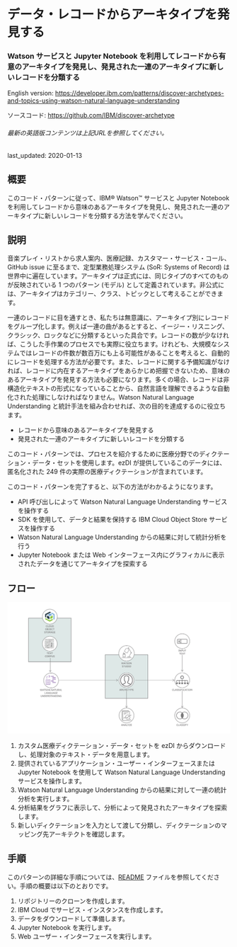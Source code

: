 # データ・レコードからアーキタイプを発見する

### Watson サービスと Jupyter Notebook を利用してレコードから有意のアーキタイプを発見し、発見された一連のアーキタイプに新しいレコードを分類する

English version: https://developer.ibm.com/patterns/discover-archetypes-and-topics-using-watson-natural-language-understanding
  
ソースコード: https://github.com/IBM/discover-archetype

###### 最新の英語版コンテンツは上記URLを参照してください。
last_updated: 2020-01-13

 
## 概要

このコード・パターンに従って、IBM&reg; Watson&trade; サービスと Jupyter Notebook を利用してレコードから意味のあるアーキタイプを発見し、発見された一連のアーキタイプに新しいレコードを分類する方法を学んでください。

## 説明

音楽プレイ・リストから求人案内、医療記録、カスタマー・サービス・コール、GitHub issue に至るまで、定型業務処理システム (SoR: Systems of Record) は世界中に遍在しています。アーキタイプは正式には、同じタイプのすべてのものが反映されている 1 つのパターン (モデル) として定義されています。非公式には、アーキタイプはカテゴリー、クラス、トピックとして考えることができます。

一連のレコードに目を通すとき、私たちは無意識に、アーキタイプ別にレコードをグループ化します。例えば一連の曲があるとすると、イージー・リスニング、クラシック、ロックなどに分類するといった具合です。レコードの数が少なければ、こうした手作業のプロセスでも実際に役立ちます。けれども、大規模なシステムではレコードの件数が数百万にも上る可能性があることを考えると、自動的にレコードを処理する方法が必要です。また、レコードに関する予備知識がなければ、レコードに内在するアーキタイプをあらかじめ把握できないため、意味のあるアーキタイプを発見する方法も必要になります。多くの場合、レコードは非構造化テキストの形式になっていることから、自然言語を理解できるような自動化された処理にしなければなりません。Watson Natural Language Understanding と統計手法を組み合わせれば、次の目的を達成するのに役立ちます。

* レコードから意味のあるアーキタイプを発見する
* 発見された一連のアーキタイプに新しいレコードを分類する

このコード・パターンでは、プロセスを紹介するために医療分野でのディクテーション・データ・セットを使用します。ezDI が提供しているこのデータには、匿名化された 249 件の実際の医療ディクテーションが含まれています。

このコード・パターンを完了すると、以下の方法がわかるようになります。

* API 呼び出しによって Watson Natural Language Understanding サービスを操作する
* SDK を使用して、データと結果を保持する IBM Cloud Object Store サービスを操作する
* Watson Natural Language Understanding からの結果に対して統計分析を行う
* Jupyter Notebook または Web インターフェース内にグラフィカルに表示されたデータを通じてアーキタイプを探索する

## フロー

![フロー](./images/discover-archetypes-flow.png)

1. カスタム医療ディクテーション・データ・セットを ezDI からダウンロードし、処理対象のテキスト・データを用意します。
1. 提供されているアプリケーション・ユーザー・インターフェースまたは Jupyter Notebook を使用して Watson Natural Language Understanding サービスを操作します。
1. Watson Natural Language Understanding からの結果に対して一連の統計分析を実行します。
1. 分析結果をグラフに表示して、分析によって発見されたアーキタイプを探索します。
1. 新しいディクテーションを入力として渡して分類し、ディクテーションのマッピング先アーキテクトを確認します。

## 手順

このパターンの詳細な手順については、[README](https://github.com/IBM/discover-archetype/blob/master/README.md) ファイルを参照してください。手順の概要は以下のとおりです。

1. リポジトリーのクローンを作成します。
1. IBM Cloud でサービス・インスタンスを作成します。
1. データをダウンロードして準備します。
1. Jupyter Notebook を実行します。
1. Web ユーザー・インターフェースを実行します。
